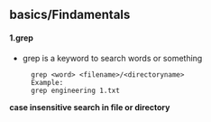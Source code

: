 ## basics/Findamentals

#### 1.grep

* grep is a keyword to search words or something 

        grep <word> <filename>/<directoryname>
        Example:
        grep engineering 1.txt


__case insensitive **search** in file or directory__
